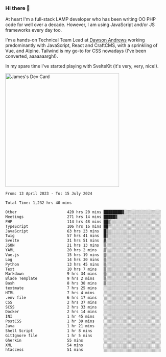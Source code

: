 ### Hi there 👋

<!--
**JamesNock/JamesNock** is a ✨ _special_ ✨ repository because its `README.md` (this file) appears on your GitHub profile.

Here are some ideas to get you started:

- 🔭 I’m currently working on ...
- 🌱 I’m currently learning ...
- 👯 I’m looking to collaborate on ...
- 🤔 I’m looking for help with ...
- 💬 Ask me about ...
- 📫 How to reach me: ...
- 😄 Pronouns: ...
- ⚡ Fun fact: ...
-->
At heart I'm a full-stack LAMP developer who has been writing OO PHP code for well over a decade. However, I am using JavaScript and/or JS frameworks every day too.

I'm a hands-on Technical Team Lead at [Dawson Andrews](https://www.dawsonandrews.com/) working predominantly with JavaScript, React and CraftCMS, with a sprinkling of Vue, and Alpine. Tailwind is my go-to for CSS nowadays (I've been converted, aaaaaaargh!).

In my spare time I've started playing with SvelteKit (it's very, very, nice!).

<a href="https://app.daily.dev/h2onock"><img src="https://api.daily.dev/devcards/v2/XQraFlxE3JPWOlcSuOB2K.png?type=default&r=18u" width="356" alt="James's Dev Card"/></a>

<!--START_SECTION:waka-->

```txt
From: 13 April 2023 - To: 15 July 2024

Total Time: 1,232 hrs 40 mins

Other                      420 hrs 20 mins ████████▓░░░░░░░░░░░░░░░░   34.11 %
Meetings                   271 hrs 14 mins █████▓░░░░░░░░░░░░░░░░░░░   22.01 %
PHP                        114 hrs 48 mins ██▒░░░░░░░░░░░░░░░░░░░░░░   09.32 %
TypeScript                 106 hrs 16 mins ██░░░░░░░░░░░░░░░░░░░░░░░   08.62 %
JavaScript                 63 hrs 23 mins  █▒░░░░░░░░░░░░░░░░░░░░░░░   05.14 %
Twig                       57 hrs 41 mins  █▒░░░░░░░░░░░░░░░░░░░░░░░   04.68 %
Svelte                     31 hrs 51 mins  ▓░░░░░░░░░░░░░░░░░░░░░░░░   02.58 %
JSON                       21 hrs 13 mins  ▒░░░░░░░░░░░░░░░░░░░░░░░░   01.72 %
YAML                       20 hrs 2 mins   ▒░░░░░░░░░░░░░░░░░░░░░░░░   01.63 %
Vue.js                     15 hrs 19 mins  ▒░░░░░░░░░░░░░░░░░░░░░░░░   01.24 %
Log                        14 hrs 30 mins  ▒░░░░░░░░░░░░░░░░░░░░░░░░   01.18 %
Python                     13 hrs 45 mins  ▒░░░░░░░░░░░░░░░░░░░░░░░░   01.12 %
Text                       10 hrs 7 mins   ▒░░░░░░░░░░░░░░░░░░░░░░░░   00.82 %
Markdown                   9 hrs 34 mins   ▒░░░░░░░░░░░░░░░░░░░░░░░░   00.78 %
Blade Template             9 hrs 2 mins    ▒░░░░░░░░░░░░░░░░░░░░░░░░   00.73 %
Bash                       8 hrs 38 mins   ▒░░░░░░░░░░░░░░░░░░░░░░░░   00.70 %
textmate                   7 hrs 25 mins   ░░░░░░░░░░░░░░░░░░░░░░░░░   00.60 %
HTML                       7 hrs 4 mins    ░░░░░░░░░░░░░░░░░░░░░░░░░   00.57 %
.env file                  6 hrs 17 mins   ░░░░░░░░░░░░░░░░░░░░░░░░░   00.51 %
CSS                        2 hrs 37 mins   ░░░░░░░░░░░░░░░░░░░░░░░░░   00.21 %
SCSS                       2 hrs 33 mins   ░░░░░░░░░░░░░░░░░░░░░░░░░   00.21 %
Docker                     2 hrs 14 mins   ░░░░░░░░░░░░░░░░░░░░░░░░░   00.18 %
INI                        1 hr 45 mins    ░░░░░░░░░░░░░░░░░░░░░░░░░   00.14 %
PostCSS                    1 hr 39 mins    ░░░░░░░░░░░░░░░░░░░░░░░░░   00.14 %
Java                       1 hr 21 mins    ░░░░░░░░░░░░░░░░░░░░░░░░░   00.11 %
Shell Script               1 hr 8 mins     ░░░░░░░░░░░░░░░░░░░░░░░░░   00.09 %
GitIgnore file             1 hr 5 mins     ░░░░░░░░░░░░░░░░░░░░░░░░░   00.09 %
Gherkin                    55 mins         ░░░░░░░░░░░░░░░░░░░░░░░░░   00.07 %
XML                        54 mins         ░░░░░░░░░░░░░░░░░░░░░░░░░   00.07 %
htaccess                   51 mins         ░░░░░░░░░░░░░░░░░░░░░░░░░   00.07 %
```

<!--END_SECTION:waka-->

